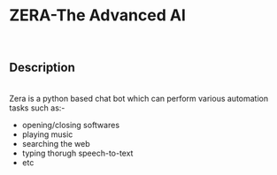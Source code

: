 <h1>ZERA-The Advanced AI</h1>
<br>
<h2>Description</h2>
<br>
<bold>Zera is a python based chat bot which can perform various automation tasks such as:- </bold>
<ul>
  <li>opening/closing softwares</li>
  <li>playing music</li>
  <li>searching the web</li>
  <li>typing thorugh speech-to-text</li>
  <li>etc</li>
</ul>
